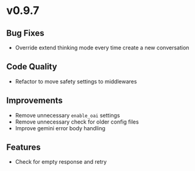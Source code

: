 # v0.9.7

## Bug Fixes

- Override extend thinking mode every time create a new conversation

## Code Quality

- Refactor to move safety settings to middlewares

## Improvements

- Remove unnecessary `enable_oai` settings
- Remove unnecessary check for older config files
- Improve gemini error body handling

## Features

- Check for empty response and retry
